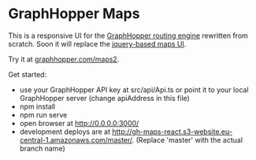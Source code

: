 # GraphHopper Maps

This is a responsive UI for the [GraphHopper routing engine](https://github.com/graphhopper/graphhopper) rewritten from scratch. Soon it will replace the [jquery-based maps UI](https://github.com/graphhopper/graphhopper#graphhopper-maps).

Try it at [graphhopper.com/maps2](https://graphhopper.com/maps2/).

Get started:

 * use your GraphHopper API key at src/api/Api.ts
   or point it to your local GraphHopper server (change apiAddress in this file)
 * npm install
 * npm run serve
 * open browser at http://0.0.0.0:3000/
 * development deploys are at http://gh-maps-react.s3-website.eu-central-1.amazonaws.com/master/. (Replace 'master' with the actual branch name)
